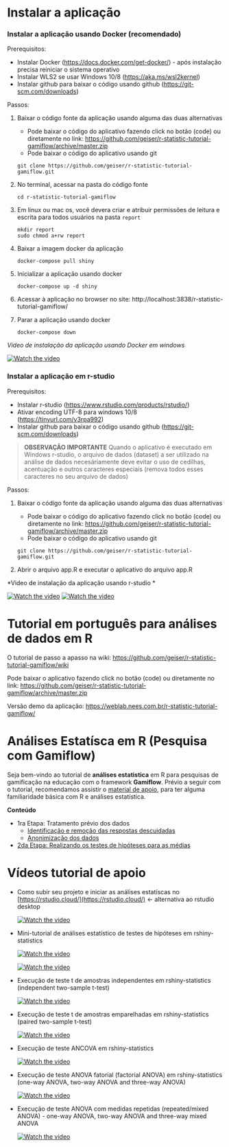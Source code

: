 # Instalar a aplicação

### Instalar a aplicação usando Docker (recomendado)

Prerequisitos:
- Instalar Docker (https://docs.docker.com/get-docker/) - após instalação precisa reiniciar o sistema operativo
- Instalar WLS2 se usar Windows 10/8 (https://aka.ms/wsl2kernel)
- Instalar github para baixar o código usando github (https://git-scm.com/downloads)

Passos:
1. Baixar o código fonte da aplicação usando alguma das duas alternativas
   - Pode baixar o código do aplicativo fazendo click no botão (code) ou diretamente no link: https://github.com/geiser/r-statistic-tutorial-gamiflow/archive/master.zip
   - Pode baixar o código do aplicativo usando git
   ```
   git clone https://github.com/geiser/r-statistic-tutorial-gamiflow.git
   ```

2. No terminal, acessar na pasta do código fonte
   ```
   cd r-statistic-tutorial-gamiflow
   ```

3. Em linux ou mac os, você devera criar e atribuir permissões de leitura e escrita para todos usuários na pasta `report`
   ```
   mkdir report
   sudo chmod a+rw report
   ```

4. Baixar a imagem docker da aplicação
   ```
   docker-compose pull shiny
   ```

5. Inicializar a aplicação usando docker
   ```
   docker-compose up -d shiny
   ```

6. Acessar à aplicação no browser no site: http://localhost:3838/r-statistic-tutorial-gamiflow/


7. Parar a aplicação usando docker
   ```
   docker-compose down
   ```

*Video de instalação da aplicação usando Docker em windows* 

   [![Watch the video](https://img.youtube.com/vi/aPuLWGwQYHU/hqdefault.jpg)](https://www.youtube.com/embed/aPuLWGwQYHU)



### Instalar a aplicação em r-studio

Prerequisitos:
- Instalar r-studio (https://www.rstudio.com/products/rstudio/)
- Ativar encoding UTF-8 para windows 10/8 (https://tinyurl.com/v3rpa992)
- Instalar github para baixar o código usando github (https://git-scm.com/downloads)

> **OBSERVAÇÃO IMPORTANTE**
>  Quando o aplicativo é executado em Windows r-studio, o arquivo de dados (dataset) a ser utilizado na análise de dados necesáriamente deve evitar o uso de
>  cedilhas, acentuação e outros caracteres especiais (remova todos esses caracteres no seu arquivo de dados)

Passos:
1. Baixar o código fonte da aplicação usando alguma das duas alternativas
   - Pode baixar o código do aplicativo fazendo click no botão (code) ou diretamente no link: https://github.com/geiser/r-statistic-tutorial-gamiflow/archive/master.zip
   - Pode baixar o código do aplicativo usando git
   ```
   git clone https://github.com/geiser/r-statistic-tutorial-gamiflow.git
   ```
   
2. Abrir o arquivo app.R e executar o aplicativo do arquivo app.R 
   
*Video de instalação da aplicação usando r-studio * 

   [![Watch the video](https://img.youtube.com/vi/Dcpdo4MW2g4/hqdefault.jpg)](https://www.youtube.com/embed/Dcpdo4MW2g4)
   [![Watch the video](https://img.youtube.com/vi/5qjEO99wZuE/hqdefault.jpg)](https://www.youtube.com/embed/5qjEO99wZuE)



# Tutorial em português para análises de dados em R

O tutorial de passo a apasso na wiki:
https://github.com/geiser/r-statistic-tutorial-gamiflow/wiki

Pode baixar o aplicativo fazendo click no botão (code) ou diretamente no link: https://github.com/geiser/r-statistic-tutorial-gamiflow/archive/master.zip 

Versão demo da aplicação: https://weblab.nees.com.br/r-statistic-tutorial-gamiflow/

# Análises Estatísca em R (Pesquisa com Gamiflow)

Seja bem-vindo ao tutorial de **análises estatistica** em R para pesquisas de gamificação na educação com o framework **Gamiflow**.
Prévio a seguir com o tutorial, recomendamos assistir o [material de apoio](https://github.com/geiser/r-statistic-tutorial-gamiflow/wiki/material-de-apoio), para ter alguma familiaridade básica com R e análises estatística.

**Conteúdo**
* 1ra Etapa: Tratamento prévio dos dados
  * [Identificação e remoção das respostas descuidadas](https://github.com/geiser/r-statistic-tutorial-gamiflow/wiki/01-Identificação-e-remoção-das-respostas-descuidadas)
  * [Anonimização dos dados](https://github.com/geiser/r-statistic-tutorial-gamiflow/wiki/02-Anonimização-dos-dados)
* [2da Etapa: Realizando os testes de hipóteses para as médias](https://github.com/geiser/r-statistic-tutorial-gamiflow/wiki/03-Testes-de-hipóteses)
  

# Vídeos tutorial de apoio

* Como subir seu projeto e iniciar as análises estatíscas no [https://rstudio.cloud/](https://rstudio.cloud/) <- alternativa ao rstudio desktop

  [![Watch the video](https://img.youtube.com/vi/smMmkKKXuLw/hqdefault.jpg)](https://www.youtube.com/embed/smMmkKKXuLw)

* Mini-tutorial de análises estatístico de testes de hipóteses em rshiny-statistics

  [![Watch the video](https://img.youtube.com/vi/DEn4n4XeRx0/hqdefault.jpg)](https://www.youtube.com/embed/DEn4n4XeRx0)

  [![Watch the video](https://img.youtube.com/vi/Joi_k_NmWvM/hqdefault.jpg)](https://www.youtube.com/embed/Joi_k_NmWvM)

* Execução de teste t de amostras independentes em rshiny-statistics  (independent two-sample t-test) 

  [![Watch the video](https://img.youtube.com/vi/zzGPqNTpu70/hqdefault.jpg)](https://www.youtube.com/embed/zzGPqNTpu70)

* Execução de teste t de amostras emparelhadas em rshiny-statistics (paired two-sample t-test) 

  [![Watch the video](https://img.youtube.com/vi/SlZIFdrQr9o/hqdefault.jpg)](https://www.youtube.com/embed/SlZIFdrQr9o)

* Execução de teste ANCOVA em rshiny-statistics

  [![Watch the video](https://img.youtube.com/vi/kSDY78TxsLc/hqdefault.jpg)](https://www.youtube.com/embed/kSDY78TxsLc)

* Execução de teste ANOVA fatorial (factorial ANOVA) em rshiny-statistics (one-way ANOVA, two-way ANOVA and three-way ANOVA) 

  [![Watch the video](https://img.youtube.com/vi/MRhdolkQWdM/hqdefault.jpg)](https://www.youtube.com/embed/MRhdolkQWdM)

* Execução de teste ANOVA com medidas repetidas (repeated/mixed ANOVA) - one-way ANOVA, two-way ANOVA and three-way mixed ANOVA

  [![Watch the video](https://img.youtube.com/vi//hqdefault.jpg)](https://www.youtube.com/embed/)




